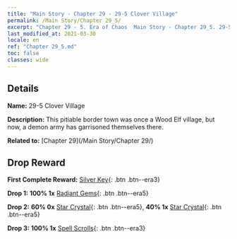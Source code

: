 ```yaml
---
title: "Main Story - Chapter 29 - 29-5 Clover Village"
permalink: /Main Story/Chapter 29_5/
excerpt: "Chapter 29 - 5. Era of Chaos  Main Story - Chapter 29_5. 29-5 Clover Village"
last_modified_at: 2021-03-30
locale: en
ref: "Chapter 29_5.md"
toc: false
classes: wide
---
```


## Details

 **Name:** 29-5 Clover Village

 **Description:** This pitiable border town was once a Wood Elf village, but now, a demon army has garrisoned themselves there.

 **Related to:** [Chapter 29](/Main Story/Chapter 29/)

## Drop Reward

 **First Complete Reward:** [Silver Key](/Items/con_693/){: .btn .btn--era3}

 **Drop 1:** **100% 1x** [Radiant Gems](/Items/mat_100/){: .btn .btn--era5}

 **Drop 2:** **60% 0x** [Star Crystal](/Items/mat_94/){: .btn .btn--era5}, **40% 1x** [Star Crystal](/Items/mat_94/){: .btn .btn--era5}

 **Drop 3:** **100% 1x** [Spell Scrolls](/Items/con_694/){: .btn .btn--era3}

